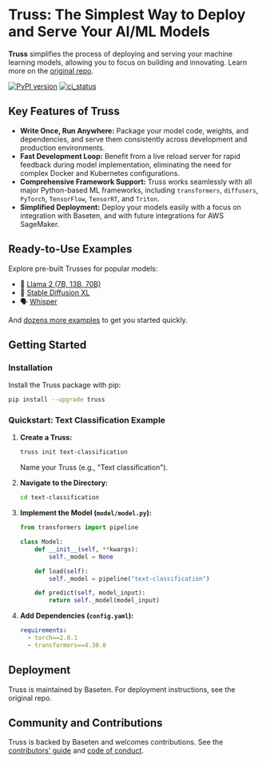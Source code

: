 # Truss: The Simplest Way to Deploy and Serve Your AI/ML Models

**Truss** simplifies the process of deploying and serving your machine learning models, allowing you to focus on building and innovating. Learn more on the [original repo](https://github.com/basetenlabs/truss).

[![PyPI version](https://badge.fury.io/py/truss.svg)](https://badge.fury.io/truss)
[![ci_status](https://github.com/basetenlabs/truss/actions/workflows/release.yml/badge.svg)](https://github.com/basetenlabs/truss/actions/workflows/release.yml)

## Key Features of Truss

*   **Write Once, Run Anywhere:** Package your model code, weights, and dependencies, and serve them consistently across development and production environments.
*   **Fast Development Loop:** Benefit from a live reload server for rapid feedback during model implementation, eliminating the need for complex Docker and Kubernetes configurations.
*   **Comprehensive Framework Support:** Truss works seamlessly with all major Python-based ML frameworks, including `transformers`, `diffusers`, `PyTorch`, `TensorFlow`, `TensorRT`, and `Triton`.
*   **Simplified Deployment:** Deploy your models easily with a focus on integration with Baseten, and with future integrations for AWS SageMaker.

## Ready-to-Use Examples

Explore pre-built Trusses for popular models:

*   🦙 [Llama 2 (7B, 13B, 70B)](https://github.com/basetenlabs/truss-examples/tree/main/llama)
*   🎨 [Stable Diffusion XL](https://github.com/basetenlabs/truss-examples/tree/main/stable-diffusion/stable-diffusion-xl-1.0)
*   🗣 [Whisper](https://github.com/basetenlabs/truss-examples/tree/main/whisper/whisper-truss)

And [dozens more examples](https://github.com/basetenlabs/truss-examples/) to get you started quickly.

## Getting Started

### Installation

Install the Truss package with pip:

```bash
pip install --upgrade truss
```

### Quickstart: Text Classification Example

1.  **Create a Truss:**
    ```bash
    truss init text-classification
    ```
    Name your Truss (e.g., "Text classification").

2.  **Navigate to the Directory:**
    ```bash
    cd text-classification
    ```

3.  **Implement the Model (`model/model.py`):**

    ```python
    from transformers import pipeline

    class Model:
        def __init__(self, **kwargs):
            self._model = None

        def load(self):
            self._model = pipeline("text-classification")

        def predict(self, model_input):
            return self._model(model_input)
    ```

4.  **Add Dependencies (`config.yaml`):**

    ```yaml
    requirements:
      - torch==2.0.1
      - transformers==4.30.0
    ```

## Deployment

Truss is maintained by Baseten.  For deployment instructions, see the original repo.

## Community and Contributions

Truss is backed by Baseten and welcomes contributions. See the [contributors' guide](CONTRIBUTING.md) and [code of conduct](CODE_OF_CONDUCT.md).